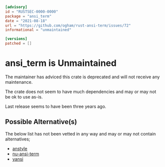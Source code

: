 ```toml
[advisory]
id = "RUSTSEC-0000-0000"
package = "ansi_term"
date = "2021-08-18"
url = "https://github.com/ogham/rust-ansi-term/issues/72"
informational = "unmaintained"

[versions]
patched = []
```
# ansi_term is Unmaintained

The maintainer has adviced this crate is deprecated and will not
receive any maintenance.

The crate does not seem to have much dependencies and may or may not be ok to use as-is.

Last release seems to have been three years ago.

## Possible Alternative(s)

 The below list has not been vetted in any way and may or may not contain alternatives;

 - [anstyle](https://github.com/epage/anstyle)
 - [nu-ansi-term](https://crates.io/crates/nu-ansi-term)
 - [yansi](https://crates.io/crates/yansi)
